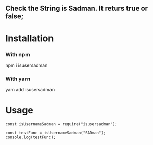 
 ## Check the String is Sadman. It returs true or false;
 # Installation
 ### With npm  
 npm i isusersadman    
 ### With yarn  
 yarn add isusersadman  
 # Usage  
 ```
 const isUsernameSadman = require("isusersadman");

const testFunc = isUsernameSadman("SADman");
console.log(testFunc);
```
